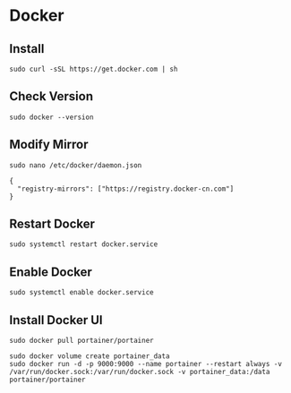 # Docker

## Install

```
sudo curl -sSL https://get.docker.com | sh
```

## Check Version

```
sudo docker --version
```

## Modify Mirror

```
sudo nano /etc/docker/daemon.json
```
```
{
  "registry-mirrors": ["https://registry.docker-cn.com"]
}
```

## Restart Docker

```
sudo systemctl restart docker.service
```

## Enable Docker

```
sudo systemctl enable docker.service
```

## Install Docker UI

```
sudo docker pull portainer/portainer
```

```
sudo docker volume create portainer_data
sudo docker run -d -p 9000:9000 --name portainer --restart always -v /var/run/docker.sock:/var/run/docker.sock -v portainer_data:/data portainer/portainer
```
